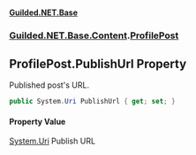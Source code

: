 
#### [Guilded.NET.Base](index 'index')
### [Guilded.NET.Base.Content](index#Guilded_NET_Base_Content 'Guilded.NET.Base.Content').[ProfilePost](ProfilePost 'Guilded.NET.Base.Content.ProfilePost')
## ProfilePost.PublishUrl Property
Published post's URL.  
```csharp
public System.Uri PublishUrl { get; set; }
```

#### Property Value
[System.Uri](https://docs.microsoft.com/en-us/dotnet/api/System.Uri 'System.Uri')
Publish URL
